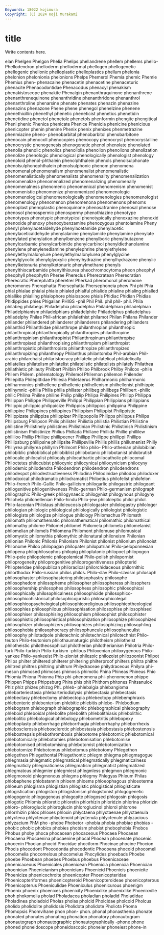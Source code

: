 ```yaml
---
Keywords: 18022 kojimura
Copyright: (C) 2024 Koji Murakami
---
```


# title

Write contents here.



elan Phelgen Phelgon Phelia Phelips phellandrene
phellem phellems phello- Phellodendron phelloderm phellodermal phellogen phellogenetic phellogenic phellonic
phelloplastic phelloplastics phellum phelonia phelonion phelonionia phelonions Phelps Phemerol Phemia
phemic Phemie Phemius phen- phenacaine phenacetin phenacetine phenaceturic phenacite Phenacodontidae
Phenacodus phenacyl phenakism phenakistoscope phenakite Phenalgin phenanthraquinone phenanthrene phenanthrenequinone phenanthridine
phenanthridone phenanthrol phenanthroline phenarsine phenate phenates phenazin phenazine phenazins phenazone
Phene phene phenegol phenelzine phenene phenethicillin phenethyl phenetic pheneticist phenetics
phenetidin phenetidine phenetol phenetole phenetols phenformin phengite phengitical Pheni phenic
Phenica phenicate Phenice Phenicia phenicine phenicious phenicopter phenin phenine Phenix
phenix phenixes phenmetrazine phenmiazine pheno- phenobarbital phenobarbitol phenobarbitone phenocain phenocoll
phenocopies phenocopy phenocryst phenocrystalline phenocrystic phenogenesis phenogenetic phenol phenolate phenolated
phenolia phenolic phenolics phenoliolia phenolion phenolions phenolization phenolize phenologic phenological
phenologically phenologist phenology phenoloid phenol-phthalein phenolphthalein phenols phenolsulphonate phenolsulphonephthalein phenolsulphonic
phenom phenomena phenomenal phenomenalism phenomenalist phenomenalistic phenomenalistically phenomenalists phenomenality phenomenalization
phenomenalize phenomenalized phenomenalizing phenomenally phenomenalness phenomenic phenomenical phenomenism phenomenist phenomenistic
phenomenize phenomenized phenomenologic phenomenological phenomenologically phenomenologies phenomenologist phenomenology phenomenon phenomenona
phenomenons phenoms phenoplast phenoplastic phenoquinone phenosafranine phenosal phenose phenosol phenospermic
phenospermy phenothiazine phenotype phenotypes phenotypic phenotypical phenotypically phenoxazine phenoxid phenoxide
phenoxy phenoxybenzamine phenozygous phentolamine Pheny phenyl phenylacetaldehyde phenylacetamide phenylacetic phenylaceticaldehyde
phenylalanine phenylamide phenylamine phenylate phenylated phenylation phenylbenzene phenylboric phenylbutazone phenylcarbamic
phenylcarbimide phenylcarbinol phenyldiethanolamine phenylene phenylenediamine phenylephrine phenylethylene phenylethylmalonylure phenylethylmalonylurea phenylglycine
phenylglycolic phenylglyoxylic phenylhydrazine phenylhydrazone phenylic phenylketonuria phenylketonuric phenylmethane phenyls phenylthiocarbamide
phenylthiourea pheochromocytoma pheon pheophyl pheophyll pheophytin Pherae Phereclus Pherecratean Pherecratian
Pherecratic Pherephatta pheretrer Pherkad pheromonal pheromone pheromones Pherophatta Phersephatta Phersephoneia
phew Phi phi Phia phial phialae phialai phiale phialed phialful
phialide phialine phialing phialled phiallike phialling phialophore phialospore phials Phidiac
Phidian Phidias Phidippides phies Phigalian PHIGS -phil Phil Phil. phil
phil- phil. Phila philabeg philabegs Philadelphia philadelphia Philadelphian philadelphian Philadelphianism
philadelphians philadelphite Philadelphus philadelphus philadelphy Philae Phil-african philalethist philamot Philan
Philana Philander philander philandered philanderer philanderers philandering philanders philanthid Philanthidae
philanthrope philanthropian philanthropic philanthropical philanthropically philanthropies philanthropine philanthropinism philanthropinist Philanthropinum
philanthropise philanthropised philanthropising philanthropism philanthropist philanthropistic philanthropists philanthropize philanthropized philanthropizing
philanthropy Philanthus philantomba Phil-arabian Phil-arabic philarchaist philaristocracy philatelic philatelical philatelically
philatelies philatelism philatelist philatelistic philatelists philately Philathea philathletic philauty Philbert
Philbin Philbo Philbrook Philby Philcox -phile Philem Philem. philematology Philemol
Philemon philemon Philender Philepitta Philepittidae Philesia Philetaerus Philharmonic philharmonic philharmonics
philhellene philhellenic philhellenism philhellenist philhippic philhymnic -philia Philia philia philiater
philibeg philibegs Philibert -philic philic Philina Philine philine Philip philip
Philipa Philipines Philipp Philippa Philippan Philippe Philippeville Philippi Philippian Philippians
philippians Philippic philippic philippicize Philippics philippics philippina Philippine philippine Philippines
philippines Philippism Philippist Philippistic Philippizate philippize philippizer Philippopolis Philipps philippus
Philips Philipsburg Philipson Philis philister Philistia philistia Philistian Philistine philistine
Philistinely philistines Philistinian Philistinic Philistinish Philistinism philistinism Philistinize Philius Phillada
Phillane Phillida Phillie phillilew philliloo Phillip Phillipe phillipeener Phillipp Phillippe
phillippi Phillips Phillipsburg phillipsine phillipsite Phillipsville Phillis phillis phillumenist Philly
Phillyrea phillyrea phillyrin Philmont Philo philo- Philo-athenian philobiblian philobiblic philobiblical
philobiblist philobotanic philobotanist philobrutish philocalic philocalist philocaly philocathartic philocatholic philocomal
Philoctetes philocubist philocynic philocynical philocynicism philocyny philodemic philodendra Philodendron philodendron
philodendrons philodespot philodestructiveness Philodina Philodinidae philodox philodoxer philodoxical philodramatic philodramatist
Philoetius philofelist philofelon Philo-french Philo-Gallic Philo-gallicism philogarlic philogastric philogeant philogenitive
philogenitiveness Philo-german Philo-germanism philograph philographic Philo-greek philogynaecic philogynist philogynous philogyny
Philohela philohellenian Philo-hindu Philo-jew philokleptic philol philol. Philo-laconian Philolaus philoleucosis
philologaster philologastry philologer philologian philologic philological philologically philologist philologistic philologists
philologize philologue philology Philomachus Philomath philomath philomathematic philomathematical philomathic philomathical
philomathy philome Philomel philomel Philomela philomela philomelanist philomelian philomels Philomena
Philomont philomuse philomusical philomystic philomythia philomythic philonatural philoneism Philonian philonian
Philonic Philonis Philonism Philonist philonist philonium philonoist Philonome Philoo philopagan
philopater philopatrian Philo-peloponnesian philopena philophilosophos philopig philoplutonic philopoet philopogon Philo-pole
philopolemic philopolemical Philo-polish philopornist philoprogeneity philoprogenitive philoprogenitiveness philopterid Philopteridae philopublican
philoradical philorchidaceous philornithic philorthodox Philo-russian philos philos. Philo-slav Philo-slavism philosoph
philosophaster philosophastering philosophastry philosophe philosophedom philosopheme philosopher philosopheress philosophers philosophership
philosophes philosophess philosophic philosophical philosophically philosophicalness philosophicide philosophico- philosophicohistorical philosophicojuristic
philosophicolegal philosophicopsychological philosophicoreligious philosophicotheological philosophies philosophilous philosophisation philosophise philosophised philosophiser
philosophising philosophism philosophist philosophister philosophistic philosophistical philosophization philosophize philosophized philosophizer
philosophizers philosophizes philosophizing philosophling philosophobia philosophocracy philosophuncule philosophunculist philosophy philotadpole
philotechnic philotechnical philotechnist Philo-teuton Philo-teutonism philothaumaturgic philotheism philotheist philotheistic philotheosophical
philotherian philotherianism Philotria Philo-turk Philo-turkish Philo-turkism -philous Philoxenian philoxygenous Philo-yankee
Philo-yankeeist Philo-zionist philozoic philozoist philozoonist Philpot Philps philter philtered philterer
philtering philterproof philters philtra philtre philtred philtres philtring philtrum Philydraceae
philydraceous Philyra phi-meson phimosed phimoses phimosis phimotic Phina Phineas Phineus
Phio Phiomia Phiona Phionna Phip phi-phenomena phi-phenomenon phippe Phippen Phipps
Phippsburg Phira phis phit Phithom phitones Phitsanulok Phiz phiz phizes
phizog PhL phleb- phlebalgia phlebangioma phlebarteriectasia phlebarteriodialysis phlebectasia phlebectasis phlebectasy
phlebectomy phlebectopia phlebectopy phlebemphraxis phlebenteric phlebenterism phlebitic phlebitis phlebo- Phlebodium
phlebogram phlebograph phlebographic phlebographical phlebography phleboid phleboidal phlebolite phlebolith phlebolithiasis
phlebolithic phlebolitic phlebological phlebology phlebometritis phlebopexy phleboplasty phleborrhage phleborrhagia phleborrhaphy
phleborrhexis phlebosclerosis phlebosclerotic phlebostasia phlebostasis phlebostenosis phlebostrepsis phlebothrombosis phlebotome phlebotomic
phlebotomical phlebotomically phlebotomies phlebotomisation phlebotomise phlebotomised phlebotomising phlebotomist phlebotomization phlebotomize
Phlebotomus phlebotomus phlebotomy Phlegethon phlegethon Phlegethontal Phlegethontic phlegm phlegma phlegmagogue
phlegmasia phlegmatic phlegmatical phlegmatically phlegmaticalness phlegmaticly phlegmaticness phlegmatism phlegmatist phlegmatized
phlegmatous phlegmier phlegmiest phlegmless phlegmon phlegmonic phlegmonoid phlegmonous phlegms phlegmy
Phlegyas Phleum Phlias phlobaphene phlobatannin phloem phloems phloeophagous phloeoterma phloeum
phlogisma phlogistian phlogistic phlogistical phlogisticate phlogistication phlogiston phlogistonism phlogistonist phlogogenetic
phlogogenic phlogogenous phlogopite phlogosed phlogosin phlogosis phlogotic Phlomis phloretic phloretin
phlorhizin phloridzin phlorina phlorizin phloro- phloroglucic phloroglucin phloroglucinol phlorol phlorone
phlorrhizin phlox phloxes phloxin phlyctaena phlyctaenae phlyctaenula phlyctena phlyctenae phlyctenoid
phlyctenula phlyctenule phlyzacious phlyzacium PhM pho -phobe Phobetor -phobia phobia
phobiac phobias -phobic phobic phobics phobies phobism phobist phobophobia Phobos
Phobus phoby phoca phocacean phocaceous Phocaea Phocaean Phocaena Phocaenina phocaenine
phocal Phocean phocenate phocenic phocenin Phocian phocid Phocidae phociform Phocinae
phocine Phocion Phocis phocodont Phocodontia phocodontic Phocoena phocoid phocomeli phocomelia
phocomelous phocomelus Phocylides phoebads Phoebe phoebe Phoebean phoebes Phoebus phoebus
Phoenicaceae phoenicaceous Phoenicales phoenicean Phoenicia phoenicia Phoenician phoenician Phoenicianism phoenicians
Phoenicid Phoenicis phoenicite Phoenicize phoenicochroite phoenicopter Phoenicopteridae Phoenicopteriformes phoenicopteroid Phoenicopteroideae
phoenicopterous Phoenicopterus Phoeniculidae Phoeniculus phoenicurous phoenigm Phoenix phoenix phoenixes phoenixity
Phoenixlike phoenixlike Phoenixville phoh phokomelia pholad Pholadacea pholadian pholadid Pholadidae
Pholadinea pholadoid Pholas pholas pholcid Pholcidae pholcoid Pholcus pholido pholidolite
pholidosis Pholidota pholidote Pholiota Phoma Phomopsis Phomvihane phon phon- phon.
phonal phonasthenia phonate phonated phonates phonating phonation phonatory phonautogram phonautograph
phonautographic phonautographically -phone phone phoned phoneidoscope phoneidoscopic phoneier phoneiest phone-in
